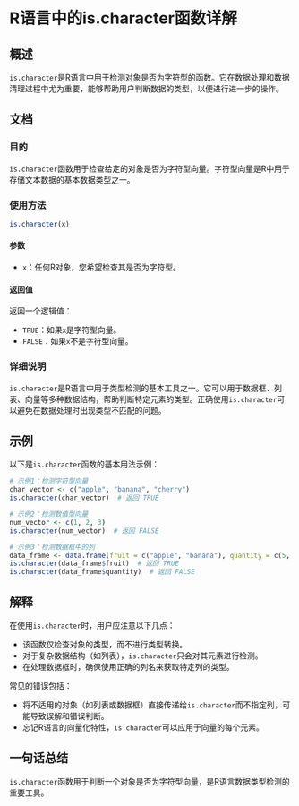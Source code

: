 <!--
Meta Description: # R语言中的is.character函数详解 ## 概述 `is.character`是R语言中用于检测对象是否为字符型的函数。它在数据处理和数据清理过程中尤为重要，能够帮助用户判断数据的类型，以便进行进一步的操作。 ## 文档 ### 目的 `is.character`函数用于检查给定的对象是否...
Meta Keywords: character, true, false, data_frame, char_vector
-->

# R语言中的is.character函数详解

## 概述
`is.character`是R语言中用于检测对象是否为字符型的函数。它在数据处理和数据清理过程中尤为重要，能够帮助用户判断数据的类型，以便进行进一步的操作。

## 文档
### 目的
`is.character`函数用于检查给定的对象是否为字符型向量。字符型向量是R中用于存储文本数据的基本数据类型之一。

### 使用方法
```R
is.character(x)
```
#### 参数
- `x`：任何R对象，您希望检查其是否为字符型。

#### 返回值
返回一个逻辑值：
- `TRUE`：如果`x`是字符型向量。
- `FALSE`：如果`x`不是字符型向量。

### 详细说明
`is.character`是R语言中用于类型检测的基本工具之一。它可以用于数据框、列表、向量等多种数据结构，帮助判断特定元素的类型。正确使用`is.character`可以避免在数据处理时出现类型不匹配的问题。

## 示例
以下是`is.character`函数的基本用法示例：

```R
# 示例1：检测字符型向量
char_vector <- c("apple", "banana", "cherry")
is.character(char_vector)  # 返回 TRUE

# 示例2：检测数值型向量
num_vector <- c(1, 2, 3)
is.character(num_vector)  # 返回 FALSE

# 示例3：检测数据框中的列
data_frame <- data.frame(fruit = c("apple", "banana"), quantity = c(5, 3))
is.character(data_frame$fruit)  # 返回 TRUE
is.character(data_frame$quantity)  # 返回 FALSE
```

## 解释
在使用`is.character`时，用户应注意以下几点：
- 该函数仅检查对象的类型，而不进行类型转换。
- 对于复杂数据结构（如列表），`is.character`只会对其元素进行检测。
- 在处理数据框时，确保使用正确的列名来获取特定列的类型。

常见的错误包括：
- 将不适用的对象（如列表或数据框）直接传递给`is.character`而不指定列，可能导致误解和错误判断。
- 忘记R语言的向量化特性，`is.character`可以应用于向量的每个元素。

## 一句话总结
`is.character`函数用于判断一个对象是否为字符型向量，是R语言数据类型检测的重要工具。